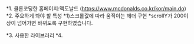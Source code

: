*1. 클론코딩한 홈페이지:맥도날드 (https://www.mcdonalds.co.kr/kor/main.do)
*2. 주요하게 봐야 할 특성
  *1)스크롤값에 따라 움직이는 헤더 구현 
    *scrollY가 200이상이 넘어가면 바뀌도록 구현하였습니다.

*3. 사용한 라이브러리
*4. 
